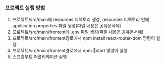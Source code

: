 ### 프로젝트 실행 방법
1. 프로젝트/src/main에 resources 디렉토리 생성, resources 디렉토리 안에 application.properties 파일 생성(파일 내용은 공유문서에)
2. 프로젝트/src/main/frontent에 .env 파일 생성(파일 내용은 공유문서에)
3. 프로젝트/src/main/frontent경로에서 npm install react-router-dom 명령어 실행
4. 프로젝트/src/main/frontent경로에서 npm start 명령어 실행
5. 스프링부트 어플리케이션 실행
